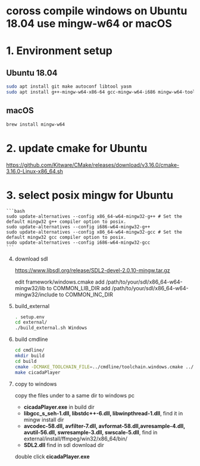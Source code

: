 # coross compile windows on Ubuntu 18.04 use mingw-w64 or macOS


# 1. Environment setup

## Ubuntu 18.04

```bash
sudo apt install git make autoconf libtool yasm
sudo apt install g++-mingw-w64-x86-64 gcc-mingw-w64-i686 mingw-w64-tools
```

## macOS

```bash
brew install mingw-w64
```

# 2. update cmake for Ubuntu
https://github.com/Kitware/CMake/releases/download/v3.16.0/cmake-3.16.0-Linux-x86_64.sh

# 3. select posix mingw for Ubuntu
    ```bash
    sudo update-alternatives --config x86_64-w64-mingw32-g++ # Set the default mingw32 g++ compiler option to posix.
    sudo update-alternatives --config i686-w64-mingw32-g++   
    sudo update-alternatives --config x86_64-w64-mingw32-gcc # Set the default mingw32 gcc compiler option to posix.
    sudo update-alternatives --config i686-w64-mingw32-gcc
    ```

4. download sdl

   https://www.libsdl.org/release/SDL2-devel-2.0.10-mingw.tar.gz

   edit framework/windows.cmake
   add /path/to/your/sdl/x86_64-w64-mingw32/lib to COMMON_LIB_DIR
   add /path/to/your/sdl/x86_64-w64-mingw32/include to COMMON_INC_DIR

4. build_external

    ```bash
    . setup.env
    cd external/
    ./build_external.sh Windows
    ```
   
5. build cmdline
    ```bash
    cd cmdline/
    mkdir build
    cd build
    cmake -DCMAKE_TOOLCHAIN_FILE=../cmdline/toolchain.windows.cmake ../
    make cicadaPlayer
    ```
6. copy to windows

    copy the files under to a same dir to windows pc
     - **cicadaPlayer.exe** in build dir
     - **libgcc_s_seh-1.dll,  libstdc++-6.dll, libwinpthread-1.dll**, find it in mingw install dir
     - **avcodec-58.dll, avfilter-7.dll, avformat-58.dll,avresample-4.dll, avutil-56.dll, swresample-3.dll, swscale-5.dll**, find in external/install/ffmpeg/win32/x86_64/bin/
     - **SDL2.dll** find in sdl download dir

     double click **cicadaPlayer.exe**


